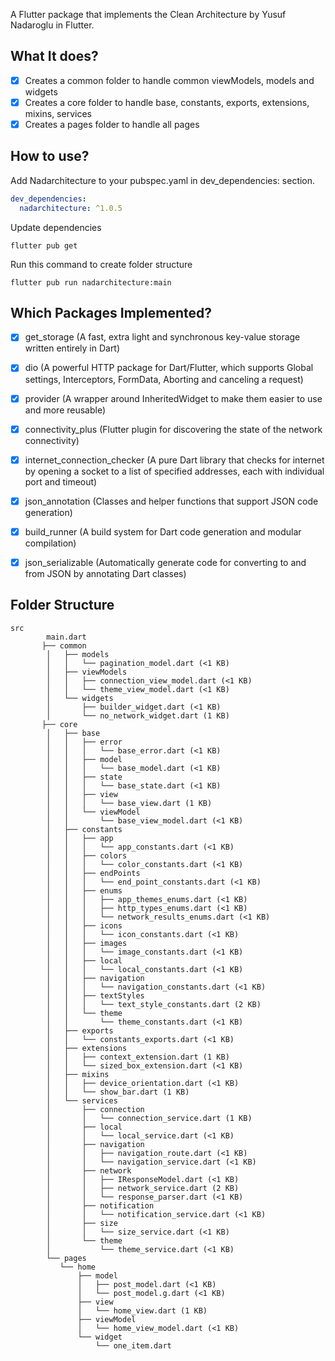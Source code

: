 A Flutter package that implements the Clean Architecture by Yusuf Nadaroglu in Flutter.

## What It does?
- [x] Creates a common folder to handle common viewModels, models and widgets
- [x] Creates a core folder to handle base, constants, exports, extensions, mixins, services
- [x] Creates a pages folder to handle all pages

## How to use?
Add Nadarchitecture to your pubspec.yaml in dev_dependencies: section.
```yaml
dev_dependencies:
  nadarchitecture: ^1.0.5
```

Update dependencies
```
flutter pub get
```

Run this command to create folder structure
```
flutter pub run nadarchitecture:main
```

## Which Packages Implemented?
- [x] get_storage (A fast, extra light and synchronous key-value storage written entirely in Dart)
- [x] dio (A powerful HTTP package for Dart/Flutter, which supports Global settings, Interceptors, FormData, Aborting and canceling a request)
- [x] provider (A wrapper around InheritedWidget to make them easier to use and more reusable)
- [x] connectivity_plus (Flutter plugin for discovering the state of the network connectivity)
- [x] internet_connection_checker (A pure Dart library that checks for internet by opening a socket to a list of specified addresses, each with individual port and timeout)
- [x] json_annotation (Classes and helper functions that support JSON code generation)
- [x] build_runner (A build system for Dart code generation and modular compilation)
- [x] json_serializable (Automatically generate code for converting to and from JSON by annotating Dart classes)


## Folder Structure
```
src
        main.dart
       ├── common
        │   ├── models
        │   │   └── pagination_model.dart (<1 KB)
        │   ├── viewModels
        │   │   ├── connection_view_model.dart (<1 KB)
        │   │   └── theme_view_model.dart (<1 KB)
        │   └── widgets
        │       ├── builder_widget.dart (<1 KB)
        │       └── no_network_widget.dart (1 KB)
       ├── core
        │   ├── base
        │   │   ├── error
        │   │   │   └── base_error.dart (<1 KB)
        │   │   ├── model
        │   │   │   └── base_model.dart (<1 KB)
        │   │   ├── state
        │   │   │   └── base_state.dart (<1 KB)
        │   │   ├── view
        │   │   │   └── base_view.dart (1 KB)
        │   │   └── viewModel
        │   │       └── base_view_model.dart (<1 KB)
        │   ├── constants
        │   │   ├── app
        │   │   │   └── app_constants.dart (<1 KB)
        │   │   ├── colors
        │   │   │   └── color_constants.dart (<1 KB)
        │   │   ├── endPoints
        │   │   │   └── end_point_constants.dart (<1 KB)
        │   │   ├── enums
        │   │   │   ├── app_themes_enums.dart (<1 KB)
        │   │   │   ├── http_types_enums.dart (<1 KB)
        │   │   │   └── network_results_enums.dart (<1 KB)
        │   │   ├── icons
        │   │   │   └── icon_constants.dart (<1 KB)
        │   │   ├── images
        │   │   │   └── image_constants.dart (<1 KB)
        │   │   ├── local
        │   │   │   └── local_constants.dart (<1 KB)
        │   │   ├── navigation
        │   │   │   └── navigation_constants.dart (<1 KB)
        │   │   ├── textStyles
        │   │   │   └── text_style_constants.dart (2 KB)
        │   │   └── theme
        │   │       └── theme_constants.dart (<1 KB)
        │   ├── exports
        │   │   └── constants_exports.dart (<1 KB)
        │   ├── extensions
        │   │   ├── context_extension.dart (1 KB)
        │   │   └── sized_box_extension.dart (<1 KB)
        │   ├── mixins
        │   │   ├── device_orientation.dart (<1 KB)
        │   │   └── show_bar.dart (1 KB)
        │   └── services
        │       ├── connection
        │       │   └── connection_service.dart (1 KB)
        │       ├── local
        │       │   └── local_service.dart (<1 KB)
        │       ├── navigation
        │       │   ├── navigation_route.dart (<1 KB)
        │       │   └── navigation_service.dart (<1 KB)
        │       ├── network
        │       │   ├── IResponseModel.dart (<1 KB)
        │       │   ├── network_service.dart (2 KB)
        │       │   └── response_parser.dart (<1 KB)
        │       ├── notification
        │       │   └── notification_service.dart (<1 KB)
        │       ├── size
        │       │   └── size_service.dart (<1 KB)
        │       └── theme
        │           └── theme_service.dart (<1 KB)
        └── pages
           └── home
               ├── model
               │   ├── post_model.dart (<1 KB)
               │   └── post_model.g.dart (<1 KB)
               ├── view
               │   └── home_view.dart (1 KB)
               ├── viewModel
               │   └── home_view_model.dart (<1 KB)
               └── widget
                   └── one_item.dart
```



